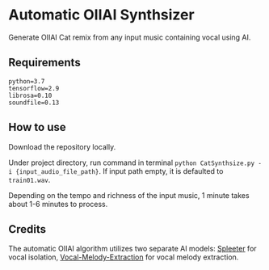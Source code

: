 # Automatic OIIAI Synthsizer 

Generate OIIAI Cat remix from any input music containing vocal using AI.

## Requirements

```
python=3.7
tensorflow=2.9
librosa=0.10
soundfile=0.13
```

## How to use
Download the repository locally.

Under project directory, run command in terminal `python CatSynthsize.py -i {input_audio_file_path}`. If input path empty, it is defaulted to `train01.wav`.

Depending on the tempo and richness of the input music, 1 minute takes about 1-6 minutes to process.

## Credits

The automatic OIIAI algorithm utilizes two separate AI models: [Spleeter](https://github.com/deezer/spleeter) for vocal isolation, [Vocal-Melody-Extraction](https://github.com/s603122001/Vocal-Melody-Extraction) for vocal melody extraction.
